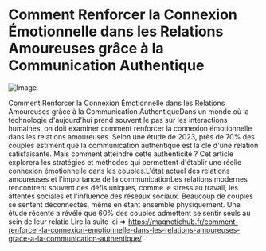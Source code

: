 # Comment Renforcer la Connexion Émotionnelle dans les Relations Amoureuses grâce à la Communication Authentique

![Image](https://images.pexels.com/photos/31953115/pexels-photo-31953115.jpeg?auto=compress&cs=tinysrgb&h=650&w=940)

Comment Renforcer la Connexion Émotionnelle dans les Relations Amoureuses grâce à la Communication AuthentiqueDans un monde où la technologie d'aujourd'hui prend souvent le pas sur les interactions humaines, on doit examiner comment renforcer la connexion émotionnelle dans les relations amoureuses. Selon une étude de 2023, près de 70% des couples estiment que la communication authentique est la clé d'une relation satisfaisante. Mais comment atteindre cette authenticité ? Cet article explorera les stratégies et méthodes qui permettent d'établir une réelle connexion émotionnelle dans les couples.L'état actuel des relations amoureuses et l'importance de la communicationLes relations modernes rencontrent souvent des défis uniques, comme le stress au travail, les attentes sociales et l'influence des réseaux sociaux. Beaucoup de couples se sentent déconnectés, même en étant ensemble physiquement. Une étude récente a révélé que 60% des couples admettent se sentir seuls au sein de leur relatio Lire la suite ici => https://magnetichub.fr/comment-renforcer-la-connexion-emotionnelle-dans-les-relations-amoureuses-grace-a-la-communication-authentique/
